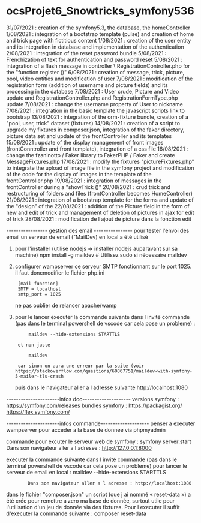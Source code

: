 # ocsProjet6_Snowtricks_symfony536
31/07/2021 : creation of the symfony5.3, the database, the homeController
1/08/2021 : integration of a bootstrap template (pulse) and creation of home and trick page with fictitious content
1/08/2021 : creation of the user entity and its integration in database and implementation of the authentication
2/08/2021 : integration of the reset password bundle 
5/08/2021 : Frenchization of text for authentication and password reset 
5/08/2021 : integration of a flash message in controller \ RegistrationController.php for the "function register ()"
6/08/2021 : creation of message, trick, picture, pool, video entities and modification of user 
7/08/2021 : modification of the registration form (addition of username and picture fields) and its processing in the database
7/08/2021 : User crude, Picture and Video update and RegistrationController.php and RegistrationFormType.php update
7/08/2021 : change the username property of User to nickname
7/08/2021 : integration in the basic template the javascript scripts link to bootstrap
13/08/2021 : integration of the orm-fixture bundle, creation of a "pool, user, trick" dataset (fixtures)
14/08/2021 : creation of a script to upgrade my fixtures in composer.json, integration of the faker directory, picture data set and update of the frontController and its templates
15/08/2021 : update of the display management of front images (frontConntroller and front template), integration of a css file
16/08/2021 : change the fzaninotto / Faker library to FakerPHP / Faker and create MessageFixtures.php
17/08/2021 : modify the fixtures "pictureFixtures.php" to integrate the upload of image file in the symfony project and modification of the code for the display of images in the template of the frontController.php
19/08/2021 : integration of messages in the frontController during a "showTrick ()"
20/08/2021 : crud trick and restructuring of folders and files (frontController becomes HomeController)
21/08/2021 : integration of a bootstrap template for the forms and update of the "design" of the 
22/08/2021 : addition of the Picture field in the form of new and edit of trick and management of deletion of pictures in ajax for edit of trick
28/08/2021 : modification de l ajout de picture dans la fonction edit

----------------- gestion des email ----------------
pour tester l'envoi des email un serveur de email ("MailDev) en local a été utilisé

1) pour l'installer (utilise nodejs => installer nodejs auparavant sur sa machine)
    npm install -g maildev # Utilisez sudo si nécessaire
    maildev

2) configurer wampserver
    ce serveur SMTP fonctionnant sur le port 1025.
    il faut doncmodifier le fichier php.ini

        [mail function]
        SMTP = localhost
        smtp_port = 1025

    ne pas oublier de relancer apache/wamp
3) pour le lancer
    executer la commande suivante dans l invité commande (pas dans le terminal powershell de vscode car cela pose un probleme) :
            
            maildev --hide-extensions STARTTLS
        
        et non juste
            
            maildev

        car sinon on aura une erreur par la suite (voir https://stackoverflow.com/questions/60867751/maildev-with-symfony-5-mailer-tls-crash

    puis dans le navigateur aller a l adresse suivante
    http://localhost:1080


----------------------infos doc--------------------
versions symfony : https://symfony.com/releases
bundles symfony :
    https://packagist.org/
    https://flex.symfony.com/

----------------------infos commande--------------------
penser a executer wampserver pour acceder a la base de donnee via phpmyadmin

commande pour excuter le serveur web de symfony :
    symfony server:start
    Dans son navigateur aller a l adresse : http://127.0.0.1:8000

 executer la commande suivante dans l invité commande (pas dans le terminal powershell de vscode car cela pose un probleme) pour lancer le serveur de email en local : 
            maildev --hide-extensions STARTTLS

            Dans son navigateur aller a l adresse : http://localhost:1080

dans le fichier "composer.json" un script (que j ai nommé « reset-data ») a été crée pour remettre a zero ma base de donnée, surtout utile pour l'utilisation d'un jeu de donnée via des fixtures. Pour l executer il suffit d'executer la commande suivante :
            composer reset-data
